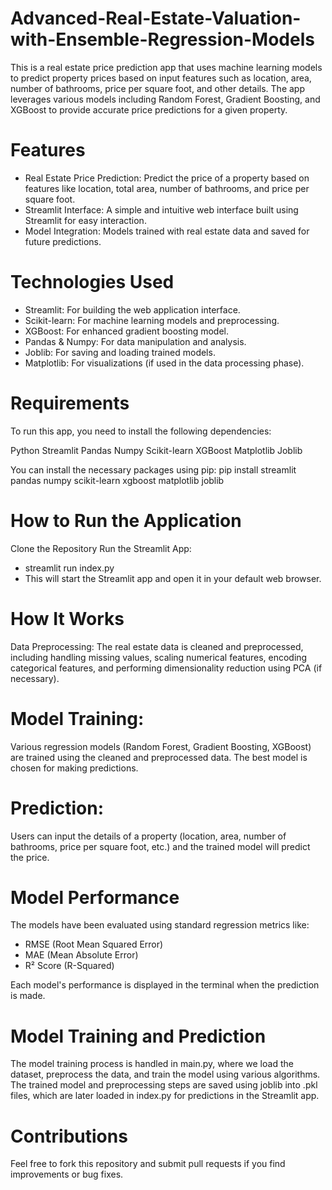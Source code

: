 # Advanced-Real-Estate-Valuation-with-Ensemble-Regression-Models
This is a real estate price prediction app that uses machine learning models to predict property prices based on input features such as location, area, number of bathrooms, price per square foot, and other details. The app leverages various models including Random Forest, Gradient Boosting, and XGBoost to provide accurate price predictions for a given property.

# Features
- Real Estate Price Prediction: Predict the price of a property based on features like location, total area, number of bathrooms, and price per square foot.
- Streamlit Interface: A simple and intuitive web interface built using Streamlit for easy interaction.
- Model Integration: Models trained with real estate data and saved for future predictions.

# Technologies Used
- Streamlit: For building the web application interface.
- Scikit-learn: For machine learning models and preprocessing.
- XGBoost: For enhanced gradient boosting model.
- Pandas & Numpy: For data manipulation and analysis.
- Joblib: For saving and loading trained models.
- Matplotlib: For visualizations (if used in the data processing phase).

# Requirements
To run this app, you need to install the following dependencies:

Python 
Streamlit
Pandas
Numpy
Scikit-learn
XGBoost
Matplotlib
Joblib

You can install the necessary packages using pip:
pip install streamlit pandas numpy scikit-learn xgboost matplotlib joblib

# How to Run the Application
Clone the Repository
Run the Streamlit App:
- streamlit run index.py
- This will start the Streamlit app and open it in your default web browser.

# How It Works
Data Preprocessing: The real estate data is cleaned and preprocessed, including handling missing values, scaling numerical features, encoding categorical features, and performing dimensionality reduction using PCA (if necessary).

# Model Training:
Various regression models (Random Forest, Gradient Boosting, XGBoost) are trained using the cleaned and preprocessed data. The best model is chosen for making predictions.

# Prediction: 
Users can input the details of a property (location, area, number of bathrooms, price per square foot, etc.) and the trained model will predict the price.

# Model Performance
The models have been evaluated using standard regression metrics like:

- RMSE (Root Mean Squared Error)
- MAE (Mean Absolute Error)
- R² Score (R-Squared)

Each model's performance is displayed in the terminal when the prediction is made.

# Model Training and Prediction
The model training process is handled in main.py, where we load the dataset, preprocess the data, and train the model using various algorithms.
The trained model and preprocessing steps are saved using joblib into .pkl files, which are later loaded in index.py for predictions in the Streamlit app.

# Contributions
Feel free to fork this repository and submit pull requests if you find improvements or bug fixes.
